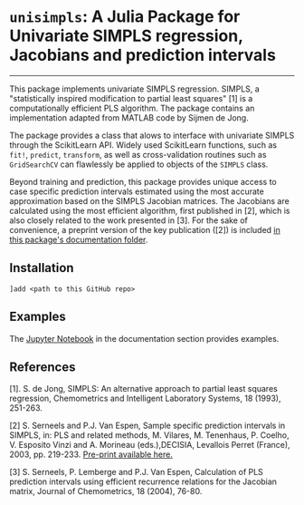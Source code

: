 # `unisimpls`: A Julia Package for Univariate SIMPLS regression, Jacobians and prediction intervals
-------------------------------------------------------------------------------

This package implements univariate SIMPLS regression. SIMPLS, a "statistically inspired modification to partial least squares" \[1\] is a computationally efficient PLS algorithm. The package contains an implementation adapted from MATLAB code by Sijmen de Jong.

The package provides a class that alows to interface with univariate SIMPLS through the ScikitLearn API. Widely used ScikitLearn functions, such as `fit!`, `predict`, `transform`, as well as cross-validation routines such as `GridSearchCV` can flawlessly be applied to objects of the `SIMPLS` class.

Beyond training and prediction, this package provides unique access to case specific prediction intervals estimated using the most accurate approximation based on the SIMPLS Jacobian matrices. The Jacobians are calculated using the most efficient algorithm, first published in \[2\], which is also closely related to the work presented in \[3\]. For the sake of convenience, a preprint version of the key publication (\[2\]) is included [in this package's documentation folder](https://github.com/SvenSerneels/unisimpls/blob/master/doc/PLS03_Preprint.pdf).

Installation
------------
`]add <path to this GitHub repo>`

Examples
--------
The [Jupyter Notebook](https://github.com/SvenSerneels/unisimpls/blob/master/doc/example.ipynb) in the documentation section provides examples.


References
---------
\[1\]. S. de Jong, SIMPLS: An alternative approach to partial least squares regression, Chemometrics and Intelligent Laboratory Systems, 18 (1993), 251-263.

\[2\]  S. Serneels and P.J. Van Espen, Sample specific prediction intervals in SIMPLS, in: PLS and related methods, M. Vilares, M. Tenenhaus, P. Coelho, V. Esposito Vinzi and A. Morineau (eds.),DECISIA, Levallois Perret
(France), 2003, pp. 219-233. [Pre-print available here.](https://github.com/SvenSerneels/unisimpls/blob/master/doc/PLS03_Preprint.pdf)

\[3\] S. Serneels, P. Lemberge and P.J. Van Espen, Calculation of PLS prediction intervals using efficient recurrence relations for the Jacobian matrix, Journal of Chemometrics, 18 (2004), 76-80.
